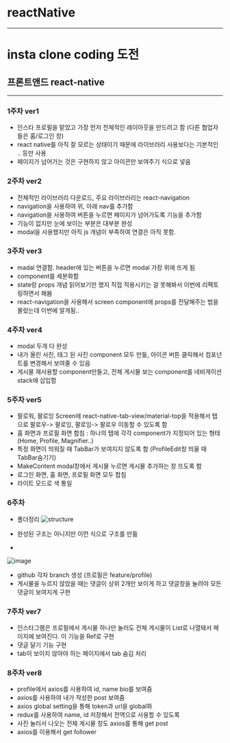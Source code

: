 # reactNative

---

# insta clone coding 도전

## 프론트앤드 react-native

---

### 1주차 ver1

- 인스타 프로필을 맡았고 가장 먼저 전체적인 레이아웃을 만드려고 함 (다른 협업자들은 홈/로그인 창)
- react native를 아직 잘 모르는 상태이기 때문에 라이브러리 사용보다는 기본적인 <View> <Text>.. 등만 사용
- 페이지가 넘어가는 것은 구현하지 않고 아이콘만 보여주기 식으로 넣음

### 2주차 ver2

- 전체적인 라이브러리 다운로드, 주요 라이브러리는 react-navigation
- navigation을 사용하여 위, 아래 nav를 추가함
- navigation을 사용하여 버튼을 누르면 페이지가 넘어가도록 기능을 추가함
- 기능이 없지만 눈에 보이는 부분은 대부분 완성
- modal을 사용했지만 아직 js 개념이 부족하여 연결은 아직 못함.

### 3주차 ver3

- madal 연결함. header에 있는 버튼을 누르면 modal 가장 위에 뜨게 됨
- component를 세분화함
- state랑 props 개념 읽어보기만 했지 직접 적용시키는 걸 못해봐서 이번에 리팩토링하면서 해봄
- react-navigation을 사용해서 screen component에 props를 전달해주는 법을 몰랐는데 이번에 알게됨..


### 4주차 ver4
- modal 두개 다 완성
- 내가 올린 사진, 태그 된 사진 component 모두 만듦, 아이콘 버튼 클릭해서 컴포넌트를 변경해서 보여줄 수 있음 
- 게시물 재사용할 component만들고, 전체 게시물 보는 component를 네비게이션 stack에 삽입함 

### 5주차 ver5
- 팔로워, 팔로잉 Screen에 react-native-tab-view/material-top을 적용해서 탭으로 팔로우-> 팔로잉, 팔로잉-> 팔로우 이동할 수 있도록 함 
- 홈 화면과 프로필 화면 합침 : 하나의 탭에 각각 component가 지정되어 있는 형태 (Home, Profile, Magnifier..)
- 특정 화면이 띄워질 때 TabBar가 보여지지 않도록 함 (ProfileEdit창 띄울 때 TabBar숨기기)
- MakeContent modal창에서 게시물 누르면 게시물 추가하는 창 뜨도록 함 
- 로그인 화면, 홈 화면, 프로필 화면 모두 합침 
- 라이트 모드로 색 통일 

### 6주차
- 폴더정리 
![structure](https://user-images.githubusercontent.com/52737532/110845903-80395380-82ee-11eb-84f5-0c90ef243d0e.png)

- 완성된 구조는 아니지만 이런 식으로 구조를 만듦 
- 
![image](https://user-images.githubusercontent.com/52737532/110846116-c2629500-82ee-11eb-93ce-b2234d873885.png)
- github 각자 branch 생성 (프로필은 feature/profile)
- 게시물을 누르지 않았을 때는 댓글이 상위 2개만 보이게 하고 댓글창을 눌려야 모든 댓글이 보여지게 구현 

### 7주차 ver7
- 인스타그램은 프로필에서 게시물 하나만 눌러도 전체 게시물이 List로 나열돼서 페이지에 보여진다. 이 기능을 Ref로 구현 
- 댓글 달기 기능 구현 
- tab이 보이지 않아야 하는 페이지에서 tab 숨김 처리 

### 8주차 ver8
- profile에서 axios를 사용하여 id, name bio를 보여줌 
- axios를 사용하여 내가 작성한 post 보여줌 
- axios global setting을 통해 token과 url을 global화 
- redux를 사용하여 name, id 저장해서 전역으로 사용할 수 있도록
- 사진 눌러서 나오는 전체 게시물 창도 axios를 통해 get post
- axios를 이용해서 get follower
